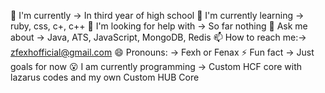 🔭 I'm currently -> In third year of high school
  🌱 I'm currently learning -> ruby, css, c+, c++
🤔 I'm looking for help with -> So far nothing
💬 Ask me about -> Java, ATS, JavaScript, MongoDB, Redis
📫 How to reach me:-> zfexhofficial@gmail.com
😄 Pronouns: -> Fexh or Fenax
⚡ Fun fact -> Just goals for now
😮 I am currently programming -> Custom HCF core with lazarus codes and my own Custom HUB Core
